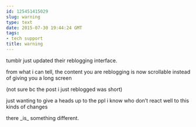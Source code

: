 ```yaml
---
id: 125451415029
slug: warning
type: text
date: 2015-07-30 19:44:24 GMT
tags:
- tech support
title: warning
---
```

<p>tumblr just updated their reblogging interface.</p><p>from what i can tell, the content you are reblogging is now scrollable instead of giving you a long screen</p><p>(not sure bc the post i just reblogged was short)</p><p>just wanting to give a heads up to the ppl i know who don’t react well to this kinds of changes</p><p>there _is_ something different.</p>